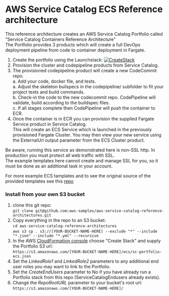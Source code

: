 # AWS Service Catalog ECS Reference architecture

This reference architecture creates an AWS Service Catalog Portfolio called "Service Catalog Containers Reference Architecture"  
The Portfolio provides 3 products which will create a full DevOps deployment pipeline from code to container deployment in Fargate.  

1. Create the portfolio using the Launchstack: 
[![CreateStack](https://s3.amazonaws.com/cloudformation-examples/cloudformation-launch-stack.png)](https://console.aws.amazon.com/cloudformation/#/stacks/new?stackName=SC-RA-ECS-Portfolio&templateURL=https://aws-service-catalog-reference-architectures.s3.amazonaws.com/ecs/sc-portfolio-ecs.json)  
2. Provision the cluster and codepipeline products from Service Catalog.  
3. The provisioned codepipeline product will create a new CodeCommit repo.  
	a. Add your code, docker file, and tests.  
    a. Adjust the skeleton builspecs in the codepipeline/ subfolder to fit your project tests and build commands.  
    b. Check-in the code to the new codecommit repo. CodePipeline will validate, build according to the buildspec files.  
	c. If all stages complete then CodePipeline will push the container to ECR.   
3. Once the container is in ECR you can provision the supplied Fargate Service product in Service Catalog.  
  This will create an ECS Service which is launched in the previously provisioned Fargate Cluster.  You may then view your new service using the ExternalUrl 
  output parameter from the ECS Cluster product.

Be aware, running this service as demonstrated here is non-SSL http.  In production you must protect all web traffic with SSL.  
The example templates here cannot create and manage SSL for you, so it must be done as an additional task in your account.

For more example ECS tamplates and to see the original source of the provided templates see this [repo](https://github.com/awslabs/aws-cloudformation-templates/tree/master/aws/services/ECS)

### Install from your own S3 bucket  
1. clone this git repo:  
  ```git clone git@github.com:aws-samples/aws-service-catalog-reference-architectures.git```  
2. Copy everything in the repo to an S3 bucket:  
  ```cd aws-service-catalog-reference-architectures```  
  ```aws s3 cp . s3://[YOUR-BUCKET-NAME-HERE] --exclude "*" --include "*.json" --include "*.yml" --recursive```  
3. In the AWS [CloudFormation console](https://console.aws.amazon.com/cloudformation) choose "Create Stack" and supply the Portfolio S3 url:  
  ```https://s3.amazonaws.com/[YOUR-BUCKET-NAME-HERE]/ecs/sc-portfolio-ecs.json```  
5. Set the _LinkedRole1_ and _LinkedRole2_ parameters to any additional end user roles you may want to link to the Portfolio.
6. Set the _CreateEndUsers_ parameter to No if you have already run a Portfolio stack from this repo (ServiceCatalogEndusers already exists).
7. Change the _RepoRootURL_ parameter to your bucket's root url:  
  ```https://s3.amazonaws.com/[YOUR-BUCKET-NAME-HERE]/``` 

